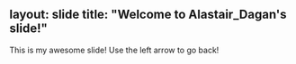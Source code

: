 layout: slide
title: "Welcome to Alastair_Dagan's slide!"
---
This is my awesome slide!
Use the left arrow to go back!
